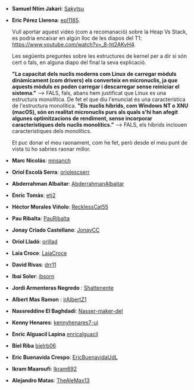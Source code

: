 - **Samuel Ntim Jakari**: [Sakytsu](https://github.com/Sakytsu)
- **Eric Pérez Llerena**: [epl1185](https://github.com/epl1185).
  
  Vull aportar aquest video (com a recomanació) sobre la Heap Vs Stack, es podria encaixar en algún lloc de les diapos del T1:
  https://www.youtube.com/watch?v=_8-ht2AKyH4.

  Les següents preguntes sobre les estructures de kernel per a dir si són cert o fals, en alguna diapo del final la seva explicació.

  **"La capacitat dels nuclis moderns com Linux de carregar mòduls dinàmicament (com drivers) els converteix en micronuclis, ja que aquests mòduls es poden carregar i descarregar sense reiniciar el sistema."** --> FALS, fals, abans hem justificat que Linux es una estructura monolítica. De fet el que diu l'enunciat és una característica de l'estructura monolítica.
  **"Els nuclis híbrids, com Windows NT o XNU (macOS), són en realitat micronuclis purs als quals s'hi han afegit algunes optimitzacions de rendiment, sense incorporar característiques dels nuclis monolítics."** --> FALS, els híbrids inclouen caracteristiques dels monolítics. 

  Et puc donar el meu raonament, com he fet, però desde el meu punt de vista tú ho sabries raonar millor.
  
- **Marc Nicolás**: [mnsanch](https://github.com/mnsanch)
- **Oriol Escolà Serra**: [oriolescserr](https://github.com/oriolescserr) 
- **Abderrahman Albaitar**: [AbderrahmanAlbaitar](https://github.com/AbderrahmanAlbaitar)
- **Enric Tomàs**: [etj2](https://github.com/etj2)
- **Héctor Morales Viñolo**: [RecklessCat55](https://github.com/RecklessCat55)
- **Pau Ribalta**: [PauRibalta](https://github.com/PauRibalta)
- **Jonay Criado Castellano**: [JonayCC](https://github.com/JonayCC)
- **Oriol Lladó**: [orillad](https://github.com/orillad)
- **Laia Croce**: [LaiaCroce](https://github.com/LaiaCroce)
- **David Rivas**: [drr11](https://github.com/Drr-UDL)
- **Ibai Soler**: [ibsorn](https://github.com/ibsorn)
- **Jordi Armenteras Negredo** : [Shattenente](https://github.com/Schattenente)
- **Albert Mas Ramon** : [irAlbertZ1](https://github.com/irAlbertZ1)
- **Nassreddine El Baghdadi**: [Nasser-maker-del](https://github.com/Nasser-maker-del)
- **Kenny Henares**: [kennyhenares7-ui](https://github.com/kennyhenares7-ui)
- **Enric Alguacil Lapina** [enricalguacil](https://github.com/enricalguacil)
- **Biel Riba** [bielrb06](https://github.com/bielrb06)
- **Eric Buenavida Crespo**: [EricBuenavidaUdL](https://github.com/EricBuenavidaUdL)
- **Ikram Maaroufi**: [Ikram692](https://github.com/ikram692)
- **Alejandro Matas**: [TheAleMax13](https://github.com/TheAleMax13)



